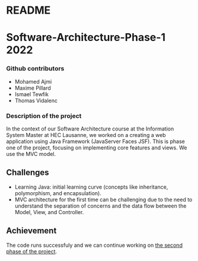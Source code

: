 # README
# Software-Architecture-Phase-1 2022

### Github contributors

- Mohamed Ajmi
- Maxime Pillard
- Ismael Tewfik
- Thomas Vidalenc

### Description of the project
In the context of our Software Architecture course at the Information System Master at HEC Lausanne, we worked on a creating a web application using Java Framework (JavaServer Faces JSF).
This is phase one of the project, focusing on implementing core features and views. We use the MVC model.

## Challenges
- Learning Java: initial learning curve (concepts like inheritance, polymorphism, and encapsulation).
- MVC architecture for the first time can be challenging due to the need to understand the separation of concerns and the data flow between the Model, View, and Controller.

## Achievement
The code runs successfuly and we can continue working on [the second phase of the project](https://github.com/ajmim/Software-Architecture-Phase-2).
